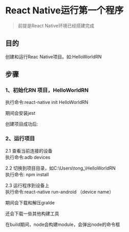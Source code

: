 # React Native运行第一个程序
> 前提是React Native环境已经搭建完成

## 目的  
创建和运行Reac Native项目。如:HelloWorldRN  

## 步骤  
### 1、初始化RN 项目，HelloWorldRN  
执行命令:react-native init HelloWorldRN  

期间会安装jest

创建项目成功后:  


### 2、运行项目
2.1 查看当前连接的设备  
执行命令:adb devices    

2.2 切换到项目目录，如C:\Users\tong_\HelloWorldRN  
执行命令: npm install

2.3 运行程序到设备上  
执行命令:react-native run-android （device name）

期间会下载和解压gralde


还会下载一些其他构建工具  

在build期间，node会构建module，会弹出node的命令框  
